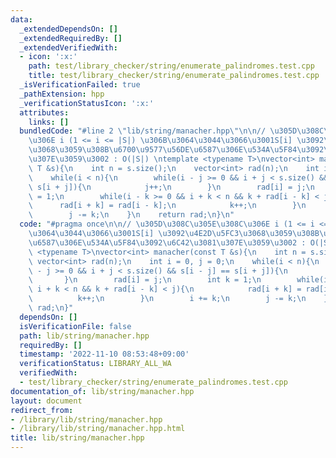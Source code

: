 ```yaml
---
data:
  _extendedDependsOn: []
  _extendedRequiredBy: []
  _extendedVerifiedWith:
  - icon: ':x:'
    path: test/library_checker/string/enumerate_palindromes.test.cpp
    title: test/library_checker/string/enumerate_palindromes.test.cpp
  _isVerificationFailed: true
  _pathExtension: hpp
  _verificationStatusIcon: ':x:'
  attributes:
    links: []
  bundledCode: "#line 2 \"lib/string/manacher.hpp\"\n\n// \u305D\u308C\u305E\u308C\
    \u306E i (1 <= i <= |S|) \u306B\u3064\u3044\u3066\u3001S[i] \u3092\u4E2D\u5FC3\
    \u3068\u3059\u308B\u6700\u9577\u56DE\u6587\u306E\u534A\u5F84\u3092\u6C42\u3081\
    \u307E\u3059\u3002 : O(|S|) \ntemplate <typename T>\nvector<int> manacher(const\
    \ T &s){\n    int n = s.size();\n    vector<int> rad(n);\n    int i = 0, j = 0;\n\
    \    while(i < n){\n        while(i - j >= 0 && i + j < s.size() && s[i - j] ==\
    \ s[i + j]){\n            j++;\n        }\n        rad[i] = j;\n        int k\
    \ = 1;\n        while(i - k >= 0 && i + k < n && k + rad[i - k] < j){\n      \
    \      rad[i + k] = rad[i - k];\n            k++;\n        }\n        i += k;\n\
    \        j -= k;\n    }\n    return rad;\n}\n"
  code: "#pragma once\n\n// \u305D\u308C\u305E\u308C\u306E i (1 <= i <= |S|) \u306B\
    \u3064\u3044\u3066\u3001S[i] \u3092\u4E2D\u5FC3\u3068\u3059\u308B\u6700\u9577\u56DE\
    \u6587\u306E\u534A\u5F84\u3092\u6C42\u3081\u307E\u3059\u3002 : O(|S|) \ntemplate\
    \ <typename T>\nvector<int> manacher(const T &s){\n    int n = s.size();\n   \
    \ vector<int> rad(n);\n    int i = 0, j = 0;\n    while(i < n){\n        while(i\
    \ - j >= 0 && i + j < s.size() && s[i - j] == s[i + j]){\n            j++;\n \
    \       }\n        rad[i] = j;\n        int k = 1;\n        while(i - k >= 0 &&\
    \ i + k < n && k + rad[i - k] < j){\n            rad[i + k] = rad[i - k];\n  \
    \          k++;\n        }\n        i += k;\n        j -= k;\n    }\n    return\
    \ rad;\n}"
  dependsOn: []
  isVerificationFile: false
  path: lib/string/manacher.hpp
  requiredBy: []
  timestamp: '2022-11-10 08:53:48+09:00'
  verificationStatus: LIBRARY_ALL_WA
  verifiedWith:
  - test/library_checker/string/enumerate_palindromes.test.cpp
documentation_of: lib/string/manacher.hpp
layout: document
redirect_from:
- /library/lib/string/manacher.hpp
- /library/lib/string/manacher.hpp.html
title: lib/string/manacher.hpp
---
```

